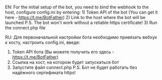 EN:
For the initial setup of the bot, you need to bind the webhook to the host, configure config.ini by entering: 1) Token API of the bot (You can get it here - https://t.me/BotFather)
2) Link to the host where the bot will be launched
P.S. The bot won't work without a reliable https certificate!
3) Run the connect.php file

RU:
Для первоначальной настройки бота необходимо привязать вебхук к хосту, настроить config.ini, введя:
1) Token API бота (Вы можете получить его здесь - https://t.me/BotFather)
2) Ссылка на хост, на котором будет запускаться бот
3) Запустите файл connect.php
P.S. Бот не будет работать без надёжного сертификата https!
